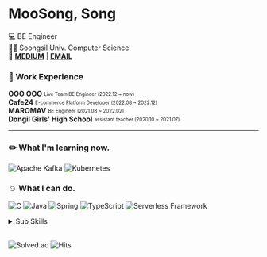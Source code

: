 # MooSong, Song

💻 BE Engineer   
👩‍🎓 Soongsil Univ. Computer Science  
📌 **[MEDIUM](https://moosong.medium.com)** |
**[EMAIL](mailto:real.purple.hae.s@gmail.com)**

### 💼 Work Experience

**OOO OOO**  <sub><sup>Live Team BE Engineer (2022.12 ~ now)</sup></sub>  
**Cafe24**  <sub><sup>E-commerce Platform Developer (2022.08 ~ 2022.12)</sup></sub>  
**MAROMAV**  <sub><sup>BE Engineer (2021.08 ~ 2022.02)</sup></sub>  
**Dongil Girls' High School**  <sub><sup>assistant teacher (2020.10 ~ 2021.07)</sup></sub>  

---

### ✏️ What I'm learning now.

![Apache Kafka](https://img.shields.io/badge/-Apache%20Kafka-231F20?style=flat-square&logo=apache%20kafka&logoColor=White)
![Kubernetes](https://img.shields.io/badge/-Kubernetes-ffffff?style=flat-square&logo=Kubernetes&logoColor=White)

### ☺️ What I can do.

![C](https://img.shields.io/badge/-C-A8B9CC?style=flat-square&logo=C&logoColor=black)
![Java](https://img.shields.io/badge/-Java-007396?style=flat-square&logo=Java&logoColor=white)
![Spring](https://img.shields.io/badge/-Spring-6DB33F?style=flat-square&logo=Spring&logoColor=white)
![TypeScript](https://img.shields.io/badge/-TypeScript-3178C6?style=flat-square&logo=TypeScript&logoColor=white)
![Serverless Framework](https://img.shields.io/badge/-Serverless-FD5750?style=flat-square&logo=Serverless&logoColor=white)

<details>
<summary>Sub Skills</summary>

![Python](https://img.shields.io/badge/-Python-3776AB?style=flat-square&logo=Python&logoColor=white)
![Django](https://img.shields.io/badge/-Django-092E20?style=flat-square&logo=django&logoColor=white)
![NestJS](https://img.shields.io/badge/-NestJS-E0234E?style=flat-square&logo=NestJS&logoColor=white)

</details>
<br/>

![Solved.ac](http://mazassumnida.wtf/api/mini/generate_badge?boj=songe08)
![Hits](https://hits.seeyoufarm.com/api/count/incr/badge.svg?url=https%3A%2F%2Fgithub.com%2Fmoosongsong&count_bg=%23FFA094&title_bg=%23555555&icon=github.svg&icon_color=%23E7E7E7&title=HITS&edge_flat=false)
